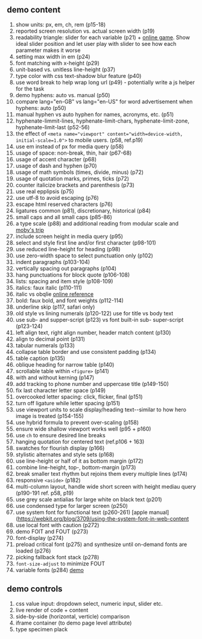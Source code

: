 ## demo content 
1. show units: px, em, ch, rem (p15-18)
2. reported screen resolution vs. actual screen width (p19)
3. readability triangle: slider for each variable (p21) + [online game](https://betterwebtype.com/triangle). Show ideal slider position and let user play with slider to see how each parameter makes it worse
4. setting max width in em (p24)
5. font matching with x-height (p29)
6. unit-based vs. unitless line-height (p37)
7. type color with css text-shadow blur feature (p40)
8. use word break to help wrap long url (p49) - potentially write a js helper for the task
9. demo hyphens: auto vs. manual (p50)
10. compare lang="en-GB" vs lang="en-US" for word advertisement when hyphens: auto (p50)
11. manual hyphen vs auto hyphen for names, acronyms, etc. (p51)
12. hyphenate-limmit-lines, hyphenate-limit-chars, hyphenate-limit-zone, hyphenate-limit-last (p52-56)
13. the effect of `<meta name="viewport" content="width=device-width, initial-scale=1.0">` to mobile users. (p58, ref.p19)
14. use em instead of px for media query (p58)
15. usage of space: non-break, thin, hair (p67-68)
16. usage of accent character (p68)
17. usage of dash and hyphen (p70)
18. usage of math symbols (times, divide, minus) (p72)
19. usage of quotation marks, primes, ticks (p72)
20. counter italicize brackets and parenthesis (p73)
21. use real epplipsis (p75)
22. use utf-8 to avoid escaping (p76)
23. escape html reserved characters (p76)
24. ligatures common (p81), discretionary, historical (p84)
25. small caps and all small caps (p85-86)
26. a type scale (p88) and additional reading from modular scale and [moby's trip](http://hwdesignco.com/webtype/typecast/rwt/)
27. include screen height in media query (p95)
28. select and style first line and/or first character (p98-101) 
29. use reduced line-height for heading (p98)
30. use zero-width space to select punctuation only (p102)
31. indent paragraphs (p103-104)
32. vertically spacing out paragraphs (p104)
33. hang punctuations for block quote (p106-108)
34. lists: spacing and item style (p108-109)
35. italics: faux italic (p110-111)
36. italic vs obqlie [online reference](https://creativepro.com/typetalk-italic-vs-oblique/)
37. bold: faux bold, and font weights (p112-114)
38. underline skip (p117, safari only)
39. old style vs lining numerals (p120-122) use for title vs body text
40. use sub- and supper-script (p123) vs font built-in sub- super-script (p123-124)
41. left align text, right align number, header match content (p130)
42. align to decimal point (p131)
43. tabular numerals (p133)
44. collapse table border and use consistent padding (p134)
45. table caption (p135)
46. oblique heading for narrow table (p140)
47. scrollable table within `<figure>` (p141)
48. with and without kerning (p147)
49. add tracking to phone number and uppercase title (p149-150)
50. fix last character letter space (p149)
51. overcooked letter spacing: click, flicker, final (p151)
51. turn off ligature while letter spacing (p151)
52. use viewport units to scale display/heading text--similar to how hero image is treated (p154-155)
54. use hybrid formula to prevent over-scaling (p158)
55. ensure wide shallow viewport works well (p95 + p160)
56. use `ch` to ensure desired line breaks
57. hanging quotation for centered text (ref.p106 + 163)
58. swatches for flourish display (p166)
59. stylistic alternates and style sets (p168)
60. use line-height or half of it as bottom margin (p172)
61. combine line-height, top-, bottom-margin (p173)
62. break smaller text rhythm but rejoins them every multiple lines (p174)
63. responsive `<aside>` (p182)
64. multi-column layout, handle wide short screen with height mediau query (p190-191 ref. p58, p19)
65. use grey scale antialias for large white on black text (p201)
66. use condensed type for larger screen (p250)
67. use system font for functional text (p260-261) [apple manual](https://webkit.org/blog/3709/using-the-system-font-in-web-content
68. use local font with caution (p272)
69. demo FOIT and FOUT (p273)
70. font-display (p274)
71. preload critical font (p275) and synthesize until on-demand fonts are loaded (p276)
72. picking fallback font stack (p278)
73. `font-size-adjust` to minimize FOUT
74. variable fonts (p284) [demo](https://www.axis-praxis.org)

## demo controls
1. css value input: dropdown select, numeric input, slider etc.
2. live render of code + content
3. side-by-side (horizontal, verticle) comparison
4. iframe container (to demo page level attribute)
5. type specimen plack

